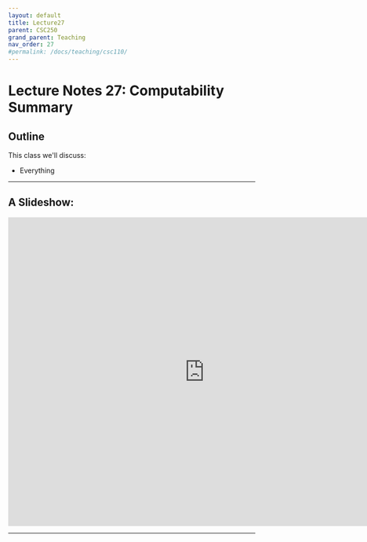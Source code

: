 ```yaml
---
layout: default
title: Lecture27
parent: CSC250
grand_parent: Teaching
nav_order: 27
#permalink: /docs/teaching/csc110/
---  
```


Lecture Notes 27: Computability Summary
=============================================================


Outline
-------

This class we'll discuss:

* Everything

  

* * *

A Slideshow:
---------------

<iframe src="https://docs.google.com/presentation/d/e/2PACX-1vQ4fTpgfD-CwEVRH8hfLtdVvEHEY2KJRsLEfXPV0bzwsAlyA78t_t5UXTyO3zuRO-eKSjUHS9eSAr4X/embed?start=false&loop=false&delayms=60000" frameborder="0" width="800" height="629" allowfullscreen="true" mozallowfullscreen="true" webkitallowfullscreen="true"></iframe>

---
